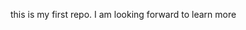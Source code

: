 this is my first repo.
I am looking forward to learn more 
<!---
ShuuKriya/ShuuKriya is a ✨ special ✨ repository because its `README.md` (this file) appears on your GitHub profile.
You can click the Preview link to take a look at your changes.
--->
